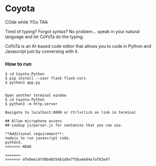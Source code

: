# Coyota
COde while YOu TAlk

Tired of typing? Forgot syntax? No problem... speak in your natural language and let CoYoTa do the typing.

CoYoTa is an AI-based code editor that allows you to code in Python and Javascript just by conversing with it.



### How to run

```
$ cd Coyota-Python
$ pip install --user flask flask-cors
$ python3 app.py


Open another terminal window
$ cd Coyota-Python
$ python3 -m http.server

Navigate to localhost:8000 or Ctrl+click on link in terminal

## Allow microphone access
## Lookup js/parser.js for sentences that you can use.

**Additional requirement**:
nodejs to run javascript code.
python3.
<<<<<<< HEAD

=======
>>>>>>> dfe0ee14fd9b48554b1d8e7f5ba4e84e7af83e47
